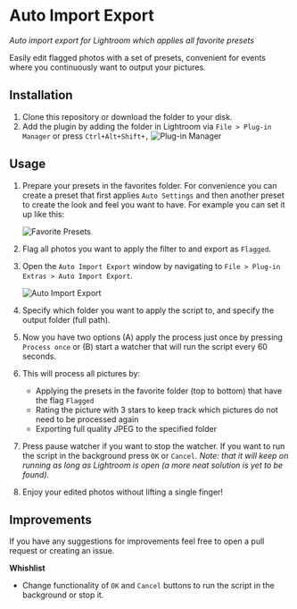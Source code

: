 # Auto Import Export

_Auto import export for Lightroom which applies all favorite presets_

Easily edit flagged photos with a set of presets, convenient for events where you continuously want to output your pictures.

## Installation

1. Clone this repository or download the folder to your disk.
2. Add the plugin by adding the folder in Lightroom via `File > Plug-in Manager` or press `Ctrl+Alt+Shift+,`
   ![Plug-in Manager](images/2022-07-24-15-24-19.png)

## Usage

1. Prepare your presets in the favorites folder. For convenience you can create a preset that first applies `Auto Settings` and then another preset to create the look and feel you want to have. For example you can set it up like this:

   ![Favorite Presets](images/2022-07-24-15-29-30.png)

2. Flag all photos you want to apply the filter to and export as `Flagged`.

3. Open the `Auto Import Export` window by navigating to `File > Plug-in Extras > Auto Import Export`.

   ![Auto Import Export](images/2022-07-24-15-21-01.png)

4. Specify which folder you want to apply the script to, and specify the output folder (full path).

5. Now you have two options (A) apply the process just once by pressing `Process once` or (B) start a watcher that will run the script every 60 seconds.

6. This will process all pictures by:

   - Applying the presets in the favorite folder (top to bottom) that have the flag `Flagged`
   - Rating the picture with 3 stars to keep track which pictures do not need to be processed again
   - Exporting full quality JPEG to the specified folder

7. Press pause watcher if you want to stop the watcher. If you want to run the script in the background press `OK` or `Cancel`. _Note: that it will keep on running as long as Lightroom is open (a more neat solution is yet to be found)._

8. Enjoy your edited photos without lifting a single finger!

## Improvements

If you have any suggestions for improvements feel free to open a pull request or creating an issue.

**Whishlist**

- Change functionality of `OK` and `Cancel` buttons to run the script in the background or stop it.
